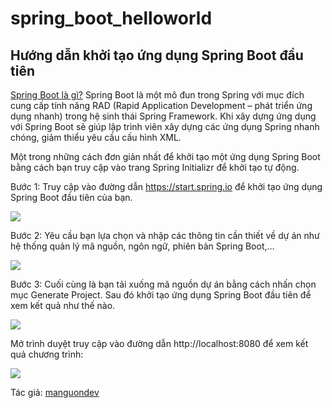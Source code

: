# spring_boot_helloworld
## Hướng dẫn khởi tạo ứng dụng Spring Boot đầu tiên

[Spring Boot là gì?](https://manguon.dev/spring-boot-la-gi-tinh-nang-noi-bat-cua-spring-boot/) Spring Boot là một mô đun trong Spring với mục đích cung cấp tính năng RAD (Rapid Application Development – phát triển ứng dụng nhanh) trong hệ sinh thái Spring Framework. Khi xây dựng ứng dụng với Spring Boot sẽ giúp lập trình viên xây dựng các ứng dụng Spring nhanh chóng, giảm thiểu yêu cầu cấu hình XML.

Một trong những cách đơn giản nhất để khởi tạo một ứng dụng Spring Boot bằng cách bạn truy cập vào trang Spring Initializr để khởi tạo tự động.

Bước 1: Truy cập vào đường dẫn https://start.spring.io để khởi tạo ứng dụng Spring Boot đầu tiên của bạn.

<img src="https://manguon.dev/wp-content/uploads/2019/06/manguondev-huong-dan-khoi-tao-ung-dung-spring-boot-dau-tien-h01-768x752.jpg">

Bước 2: Yêu cầu bạn lựa chọn và nhập các thông tin cần thiết về dự án như hệ thống quản lý mã nguồn, ngôn ngữ, phiên bản Spring Boot,…

<img src="https://manguon.dev/wp-content/uploads/2019/06/manguondev-huong-dan-khoi-tao-ung-dung-spring-boot-dau-tien-h02-768x409.jpg">

Bước 3: Cuối cùng là bạn tải xuống mã nguồn dự án bằng cách nhấn chọn mục Generate Project. Sau đó khởi tạo ứng dụng Spring Boot đầu tiên để xem kết quả như thế nào.

<img src="https://manguon.dev/wp-content/uploads/2019/06/manguondev-huong-dan-khoi-tao-ung-dung-spring-boot-dau-tien-h03-768x409.jpg">

Mở trình duyệt truy cập vào đường dẫn http://localhost:8080 để xem kết quả chương trình:

<img src="https://manguon.dev/wp-content/uploads/2019/06/manguondev-huong-dan-khoi-tao-ung-dung-spring-boot-dau-tien-h04.jpg">

Tác giả: [manguondev](https://manguon.dev/author/manguondev/)